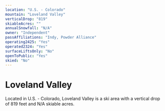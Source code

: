 ```yaml
---
location: "U.S. - Colorado"
mountain: "Loveland Valley"
verticalDrop: "819"
skiableAcres: ""
annualSnowfall: "N/A"
owner: "Independent"
passAffiliations: "Indy, Powder Alliance"
operating2425: "Yes"
operated2324: "Yes"
surfaceLiftsOnly: "No"
openToPublic: "Yes"
skied: "No"
---
```


# Loveland Valley

Located in U.S. - Colorado, Loveland Valley is a ski area with a vertical drop of 819 feet and N/A skiable acres.